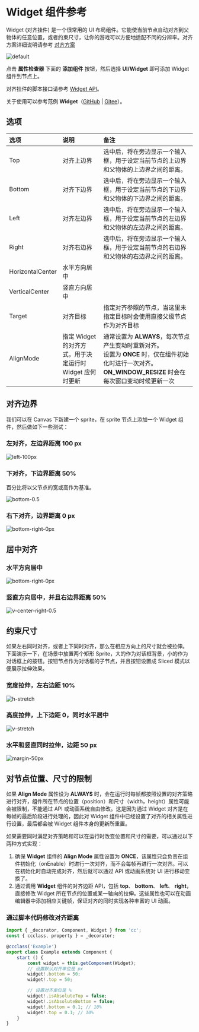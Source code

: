 # Widget 组件参考

Widget (对齐挂件) 是一个很常用的 UI 布局组件。它能使当前节点自动对齐到父物体的任意位置，或者约束尺寸，让你的游戏可以方便地适配不同的分辨率。对齐方案详细说明请参考 [对齐方案](../engine/widget-align.md)

![default](widget/widget-default.png)

点击 **属性检查器** 下面的 **添加组件** 按钮，然后选择 **UI/Widget** 即可添加 Widget 组件到节点上。

对齐挂件的脚本接口请参考 [Widget API](__APIDOC__/zh/class/Widget)。

关于使用可以参考范例 **Widget**（[GitHub](https://github.com/cocos/cocos-test-projects/tree/v3.8/assets/cases/ui/04.widget) | [Gitee](https://gitee.com/mirrors_cocos-creator/test-cases-3d/tree/v3.8/assets/cases/ui/04.widget)）。

## 选项

选项     | 说明      | 备注
:--     | :--      | :--
Top     | 对齐上边界 | 选中后，将在旁边显示一个输入框，用于设定当前节点的上边界和父物体的上边界之间的距离。
Bottom  | 对齐下边界 | 选中后，将在旁边显示一个输入框，用于设定当前节点的下边界和父物体的下边界之间的距离。
Left    | 对齐左边界 | 选中后，将在旁边显示一个输入框，用于设定当前节点的左边界和父物体的左边界之间的距离。
Right   | 对齐右边界 | 选中后，将在旁边显示一个输入框，用于设定当前节点的右边界和父物体的右边界之间的距离。
HorizontalCenter   | 水平方向居中 |
VerticalCenter     | 竖直方向居中 |
Target  | 对齐目标   | 指定对齐参照的节点，当这里未指定目标时会使用直接父级节点作为对齐目标
AlignMode | 指定 Widget 的对齐方式，用于决定运行时 Widget 应何时更新 | 通常设置为 **ALWAYS**，每次节点产生变动时重新对齐。<br>设置为 **ONCE** 时，仅在组件初始化时进行一次对齐。**ON_WINDOW_RESIZE** 时会在每次窗口变动时候更新一次|

## 对齐边界

我们可以在 Canvas 下新建一个 sprite，在 sprite 节点上添加一个 Widget 组件，然后做如下一些测试：

### 左对齐，左边界距离 100 px

![left-100px](widget/widget-left-100px.png)

### 下对齐，下边界距离 50%

百分比将以父节点的宽或高作为基准。

![bottom-0.5](widget/widget-bottom-0.5.png)

### 右下对齐，边界距离 0 px

![bottom-right-0px](widget/widget-bottom-right-0px.png)

## 居中对齐

### 水平方向居中

![bottom-right-0px](widget/widget-h-center.png)

### 竖直方向居中，并且右边界距离 50%

![v-center-right-0.5](widget/widget-v-center-right-0.5.png)

## 约束尺寸

如果左右同时对齐，或者上下同时对齐，那么在相应方向上的尺寸就会被拉伸。
下面演示一下，在场景中放置两个矩形 Sprite，大的作为对话框背景，小的作为对话框上的按钮。按钮节点作为对话框的子节点，并且按钮设置成 Sliced 模式以便展示拉伸效果。

### 宽度拉伸，左右边距 10%

![h-stretch](widget/widget-h-stretch.png)

### 高度拉伸，上下边距 0，同时水平居中

![v-stretch](widget/widget-v-stretch.png)

### 水平和竖直同时拉伸，边距 50 px

![margin-50px](widget/widget-margin-50px.png)

## 对节点位置、尺寸的限制

如果 **Align Mode** 属性设为 **ALWAYS** 时，会在运行时每帧都按照设置的对齐策略进行对齐，组件所在节点的位置（position）和尺寸（width，height）属性可能会被限制，不能通过 API 或动画系统自由修改。这是因为通过 Widget 对齐是在每帧的最后阶段进行处理的，因此对 Widget 组件中已经设置了对齐的相关属性进行设置，最后都会被 Widget 组件本身的更新所重置。

如果需要同时满足对齐策略和可以在运行时改变位置和尺寸的需要，可以通过以下两种方式实现：

1. 确保 **Widget** 组件的 **Align Mode** 属性设置为 **ONCE**，该属性只会负责在组件初始化（onEnable）时进行一次对齐，而不会每帧再进行一次对齐。可以在初始化时自动完成对齐，然后就可以通过 API 或动画系统对 UI 进行移动变换了。
2. 通过调用 **Widget** 组件的对齐边距 API，包括 **top**、 **bottom**、 **left**、 **right**，直接修改 Widget 所在节点的位置或某一轴向的拉伸。这些属性也可以在动画编辑器中添加相应关键帧，保证对齐的同时实现各种丰富的 UI 动画。

### 通过脚本代码修改对齐距离

```ts
import { _decorator, Component, Widget } from 'cc';
const { ccclass, property } = _decorator;

@ccclass('Example')
export class Example extends Component {
    start () {
        const widget = this.getComponent(Widget);
        // 设置默认对齐单位是 px
        widget!.bottom = 50;
        widget!.top = 50;

        // 设置对齐单位是 %
        widget!.isAbsoluteTop = false;
        widget!.isAbsoluteBottom = false;
        widget!.bottom = 0.1; // 10%
        widget!.top = 0.1; // 10%
    }
}
```
